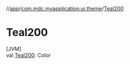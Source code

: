//[app](../../index.md)/[com.mdc.myapplication.ui.theme](index.md)/[Teal200](-teal200.md)

# Teal200

[JVM]\
val [Teal200](-teal200.md): Color
